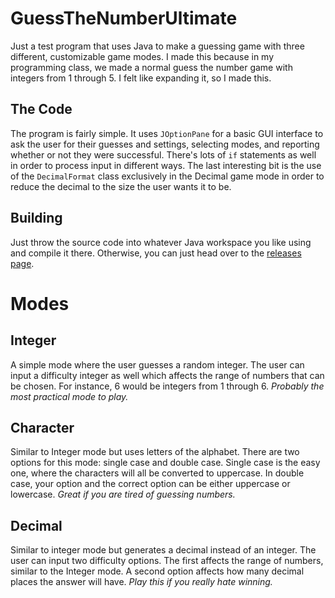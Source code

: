 # GuessTheNumberUltimate
Just a test program that uses Java to make a guessing game with three different, customizable game modes. I made this because in my programming class, we made a normal guess the number game with integers from 1 through 5. I felt like expanding it, so I made this.

## The Code
The program is fairly simple. It uses `JOptionPane` for a basic GUI interface to ask the user for their guesses and settings, selecting modes, and reporting whether or not they were successful. There's lots of `if` statements as well in order to process input in different ways. The last interesting bit is the use of the `DecimalFormat` class exclusively in the Decimal game mode in order to reduce the decimal to the size the user wants it to be.

## Building
Just throw the source code into whatever Java workspace you like using and compile it there. Otherwise, you can just head over to the [releases page](https://github.com/RyanAnayaMc/GuessTheNumberUltimate/releases/).

# Modes
## Integer
A simple mode where the user guesses a random integer. The user can input a difficulty integer as well which affects the range of numbers that can be chosen. For instance, 6 would be integers from 1 through 6. _Probably the most practical mode to play._
## Character
Similar to Integer mode but uses letters of the alphabet. There are two options for this mode: single case and double case. Single case is the easy one, where the characters will all be converted to uppercase. In double case, your option and the correct option can be either uppercase or lowercase. _Great if you are tired of guessing numbers._
## Decimal
Similar to integer mode but generates a decimal instead of an integer. The user can input two difficulty options. The first affects the range of numbers, similar to the Integer mode. A second option affects how many decimal places the answer will have. _Play this if you really hate winning._
